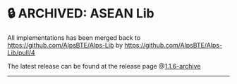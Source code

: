 # 🔒 ARCHIVED: ASEAN Lib
All implementations has been merged back to https://github.com/AlpsBTE/Alps-Lib by https://github.com/AlpsBTE/Alps-Lib/pull/4

The latest release can be found at the release page @[1.1.6-archive](https://github.com/ASEAN-Build-The-Earth/Alps-Lib-asean/releases/tag/1.1.6-archive)

---
